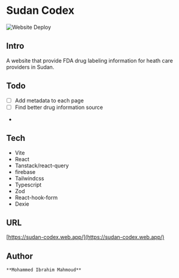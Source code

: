 # Sudan Codex

![Website Deploy](https://deploy-badge.vercel.app/?url=https%3A%2F%2Fsudan-codex.web.app&name=website)

## Intro

A website that provide FDA drug labeling information for heath care providers in Sudan.

## Todo

- [ ] Add metadata to each page
- [ ] Find better drug information source
-

## Tech

- Vite
- React
- Tanstack/react-query
- firebase
- Tailwindcss
- Typescript
- Zod
- React-hook-form
- Dexie

## URL

[https://sudan-codex.web.app/](https://sudan-codex.web.app/)

## Author

    **Mohammed Ibrahim Mahmoud**
